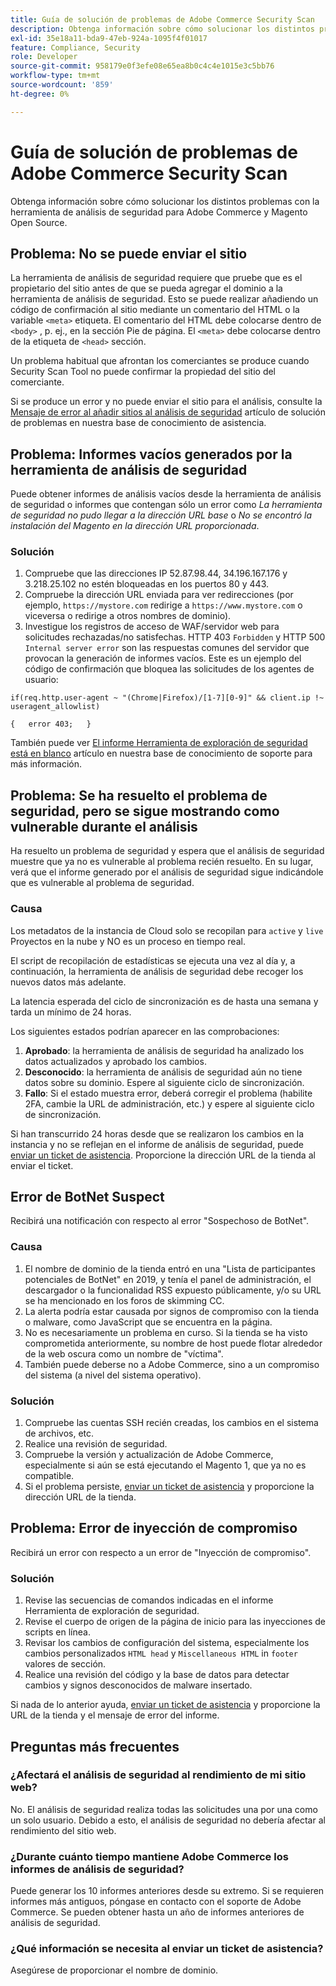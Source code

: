 ```yaml
---
title: Guía de solución de problemas de Adobe Commerce Security Scan
description: Obtenga información sobre cómo solucionar los distintos problemas con la herramienta de análisis de seguridad para Adobe Commerce y Magento Open Source.
exl-id: 35e18a11-bda9-47eb-924a-1095f4f01017
feature: Compliance, Security
role: Developer
source-git-commit: 958179e0f3efe08e65ea8b0c4c4e1015e3c5bb76
workflow-type: tm+mt
source-wordcount: '859'
ht-degree: 0%

---
```


# Guía de solución de problemas de Adobe Commerce Security Scan

Obtenga información sobre cómo solucionar los distintos problemas con la herramienta de análisis de seguridad para Adobe Commerce y Magento Open Source.

## Problema: No se puede enviar el sitio

La herramienta de análisis de seguridad requiere que pruebe que es el propietario del sitio antes de que se pueda agregar el dominio a la herramienta de análisis de seguridad. Esto se puede realizar añadiendo un código de confirmación al sitio mediante un comentario del HTML o la variable `<meta>` etiqueta. El comentario del HTML debe colocarse dentro de `<body>` , p. ej., en la sección Pie de página. El `<meta>` debe colocarse dentro de la etiqueta de `<head>` sección.

Un problema habitual que afrontan los comerciantes se produce cuando Security Scan Tool no puede confirmar la propiedad del sitio del comerciante.

Si se produce un error y no puede enviar el sitio para el análisis, consulte la [Mensaje de error al añadir sitios al análisis de seguridad](/help/troubleshooting/miscellaneous/error-message-adding-site-into-security-scan.md) artículo de solución de problemas en nuestra base de conocimiento de asistencia.

## Problema: Informes vacíos generados por la herramienta de análisis de seguridad

Puede obtener informes de análisis vacíos desde la herramienta de análisis de seguridad o informes que contengan sólo un error como *La herramienta de seguridad no pudo llegar a la dirección URL base* o *No se encontró la instalación del Magento en la dirección URL proporcionada*.

### Solución

1. Compruebe que las direcciones IP 52.87.98.44, 34.196.167.176 y 3.218.25.102 no estén bloqueadas en los puertos 80 y 443.
1. Compruebe la dirección URL enviada para ver redirecciones (por ejemplo, `https://mystore.com` redirige a `https://www.mystore.com` o viceversa o redirige a otros nombres de dominio).
1. Investigue los registros de acceso de WAF/servidor web para solicitudes rechazadas/no satisfechas. HTTP 403 `Forbidden` y HTTP 500 `Internal server error` son las respuestas comunes del servidor que provocan la generación de informes vacíos. Este es un ejemplo del código de confirmación que bloquea las solicitudes de los agentes de usuario:

```code block
if(req.http.user-agent ~ "(Chrome|Firefox)/[1-7][0-9]" && client.ip !~ useragent_allowlist)

{   error 403;   }
```

También puede ver [El informe Herramienta de exploración de seguridad está en blanco](/help/troubleshooting/miscellaneous/the-security-scan-tool-report-is-blank.md) artículo en nuestra base de conocimiento de soporte para más información.

## Problema: Se ha resuelto el problema de seguridad, pero se sigue mostrando como vulnerable durante el análisis

Ha resuelto un problema de seguridad y espera que el análisis de seguridad muestre que ya no es vulnerable al problema recién resuelto. En su lugar, verá que el informe generado por el análisis de seguridad sigue indicándole que es vulnerable al problema de seguridad.

### Causa

Los metadatos de la instancia de Cloud solo se recopilan para `active` y `live` Proyectos en la nube y NO es un proceso en tiempo real.

El script de recopilación de estadísticas se ejecuta una vez al día y, a continuación, la herramienta de análisis de seguridad debe recoger los nuevos datos más adelante.

La latencia esperada del ciclo de sincronización es de hasta una semana y tarda un mínimo de 24 horas.

Los siguientes estados podrían aparecer en las comprobaciones:

1. **Aprobado**: la herramienta de análisis de seguridad ha analizado los datos actualizados y aprobado los cambios.
1. **Desconocido**: la herramienta de análisis de seguridad aún no tiene datos sobre su dominio. Espere al siguiente ciclo de sincronización.
1. **Fallo**: Si el estado muestra error, deberá corregir el problema (habilite 2FA, cambie la URL de administración, etc.) y espere al siguiente ciclo de sincronización.

Si han transcurrido 24 horas desde que se realizaron los cambios en la instancia y no se reflejan en el informe de análisis de seguridad, puede [enviar un ticket de asistencia](/help/help-center-guide/help-center/magento-help-center-user-guide.md#submit-ticket). Proporcione la dirección URL de la tienda al enviar el ticket.

## Error de BotNet Suspect

Recibirá una notificación con respecto al error &quot;Sospechoso de BotNet&quot;.

### Causa

1. El nombre de dominio de la tienda entró en una &quot;Lista de participantes potenciales de BotNet&quot; en 2019, y tenía el panel de administración, el descargador o la funcionalidad RSS expuesto públicamente, y/o su URL se ha mencionado en los foros de skimming CC.
1. La alerta podría estar causada por signos de compromiso con la tienda o malware, como JavaScript que se encuentra en la página.
1. No es necesariamente un problema en curso. Si la tienda se ha visto comprometida anteriormente, su nombre de host puede flotar alrededor de la web oscura como un nombre de &quot;víctima&quot;.
1. También puede deberse no a Adobe Commerce, sino a un compromiso del sistema (a nivel del sistema operativo).

### Solución

1. Compruebe las cuentas SSH recién creadas, los cambios en el sistema de archivos, etc.
1. Realice una revisión de seguridad.
1. Compruebe la versión y actualización de Adobe Commerce, especialmente si aún se está ejecutando el Magento 1, que ya no es compatible.
1. Si el problema persiste, [enviar un ticket de asistencia](/help/help-center-guide/help-center/magento-help-center-user-guide.md#submit-ticket) y proporcione la dirección URL de la tienda.

## Problema: Error de inyección de compromiso

Recibirá un error con respecto a un error de &quot;Inyección de compromiso&quot;.

### Solución

1. Revise las secuencias de comandos indicadas en el informe Herramienta de exploración de seguridad.
1. Revise el cuerpo de origen de la página de inicio para las inyecciones de scripts en línea.
1. Revisar los cambios de configuración del sistema, especialmente los cambios personalizados `HTML head` y `Miscellaneous HTML` in `footer` valores de sección.
1. Realice una revisión del código y la base de datos para detectar cambios y signos desconocidos de malware insertado.

Si nada de lo anterior ayuda, [enviar un ticket de asistencia](/help/help-center-guide/help-center/magento-help-center-user-guide.md#submit-ticket) y proporcione la URL de la tienda y el mensaje de error del informe.

## Preguntas más frecuentes

### ¿Afectará el análisis de seguridad al rendimiento de mi sitio web?

No. El análisis de seguridad realiza todas las solicitudes una por una como un solo usuario. Debido a esto, el análisis de seguridad no debería afectar al rendimiento del sitio web.

### ¿Durante cuánto tiempo mantiene Adobe Commerce los informes de análisis de seguridad?

Puede generar los 10 informes anteriores desde su extremo. Si se requieren informes más antiguos, póngase en contacto con el soporte de Adobe Commerce. Se pueden obtener hasta un año de informes anteriores de análisis de seguridad.

### ¿Qué información se necesita al enviar un ticket de asistencia?

Asegúrese de proporcionar el nombre de dominio.
